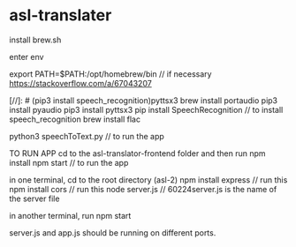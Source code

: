 # asl-translater


install brew.sh

enter env

export PATH=$PATH:/opt/homebrew/bin  // if necessary https://stackoverflow.com/a/67043207


[//]: # (pip3 install speech_recognition)pyttsx3
brew install portaudio
 pip3 install pyaudio
pip3 install pyttsx3
pip install SpeechRecognition // to install speech_recognition
brew install flac

 python3 speechToText.py         // to run the app



TO RUN APP
cd to the asl-translator-frontend folder and then run
npm install
npm start // to run the app


in one terminal, cd to the root directory (asl-2)
npm install express // run this
npm install cors // run this
node server.js // 60224server.js is the name of the server file

in another terminal, run
npm start


server.js and app.js should be running on different ports.
